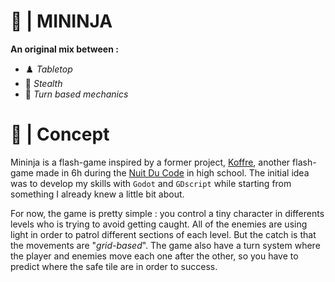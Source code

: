 # 🔴 | MININJA

**An original mix between :** 
- ♟️ *Tabletop*
- 🥷 *Stealth*
- 🔄 *Turn based mechanics*


# 📖 | Concept
Mininja is a flash-game inspired by a former project, [Koffre](https://github.com/Bouncii/Koffre), another flash-game made in 6h during the [Nuit Du Code](https://www.nuitducode.net/) in high school.
The initial idea was to develop my skills with `Godot` and `GDscript` while starting from something I already knew a little bit about.  

For now, the game is pretty simple : you control a tiny character in differents levels who is trying to avoid getting caught. All of the enemies are using light in order to patrol different sections
of each level. But the catch is that the movements are "*grid-based*". The game also have a turn system where the player and enemies move each one after the other, so you have to predict where the
safe tile are in order to success.
